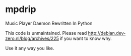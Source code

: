 mpdrip
======

Music Player Daemon Rewritten In Python


This code is unmaintained. Please read
http://debian.dev-zero.nl/blog/archives/225
if you want to know why.

Use it any way you like.

